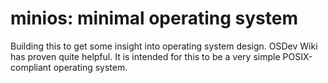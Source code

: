 # minios: minimal operating system

Building this to get some insight into operating system design. OSDev Wiki has proven quite helpful.
It is intended for this to be a very simple POSIX-compliant operating system.

